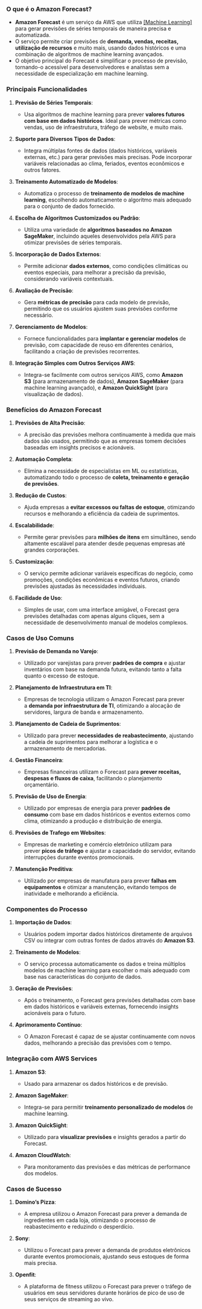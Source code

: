 ### **O que é o Amazon Forecast?**

- **Amazon Forecast** é um serviço da AWS que utiliza [[Machine Learning]](ML) para gerar previsões de séries temporais de maneira precisa e automatizada.
- O serviço permite criar previsões de **demanda, vendas, receitas, utilização de recursos** e muito mais, usando dados históricos e uma combinação de algoritmos de machine learning avançados.
- O objetivo principal do Forecast é simplificar o processo de previsão, tornando-o acessível para desenvolvedores e analistas sem a necessidade de especialização em machine learning.

### **Principais Funcionalidades**

1. **Previsão de Séries Temporais**:
    
    - Usa algoritmos de machine learning para prever **valores futuros com base em dados históricos**. Ideal para prever métricas como vendas, uso de infraestrutura, tráfego de website, e muito mais.
2. **Suporte para Diversos Tipos de Dados**:
    
    - Integra múltiplas fontes de dados (dados históricos, variáveis externas, etc.) para gerar previsões mais precisas. Pode incorporar variáveis relacionadas ao clima, feriados, eventos econômicos e outros fatores.
3. **Treinamento Automatizado de Modelos**:
    
    - Automatiza o processo de **treinamento de modelos de machine learning**, escolhendo automaticamente o algoritmo mais adequado para o conjunto de dados fornecido.
4. **Escolha de Algoritmos Customizados ou Padrão**:
    
    - Utiliza uma variedade de **algoritmos baseados no Amazon SageMaker**, incluindo aqueles desenvolvidos pela AWS para otimizar previsões de séries temporais.
5. **Incorporação de Dados Externos**:
    
    - Permite adicionar **dados externos**, como condições climáticas ou eventos especiais, para melhorar a precisão da previsão, considerando variáveis contextuais.
6. **Avaliação de Precisão**:
    
    - Gera **métricas de precisão** para cada modelo de previsão, permitindo que os usuários ajustem suas previsões conforme necessário.
7. **Gerenciamento de Modelos**:
    
    - Fornece funcionalidades para **implantar e gerenciar modelos** de previsão, com capacidade de reuso em diferentes cenários, facilitando a criação de previsões recorrentes.
8. **Integração Simples com Outros Serviços AWS**:
    
    - Integra-se facilmente com outros serviços AWS, como **Amazon S3** (para armazenamento de dados), **Amazon SageMaker** (para machine learning avançado), e **Amazon QuickSight** (para visualização de dados).

### **Benefícios do Amazon Forecast**

1. **Previsões de Alta Precisão**:
    
    - A precisão das previsões melhora continuamente à medida que mais dados são usados, permitindo que as empresas tomem decisões baseadas em insights precisos e acionáveis.
2. **Automação Completa**:
    
    - Elimina a necessidade de especialistas em ML ou estatísticas, automatizando todo o processo de **coleta, treinamento e geração de previsões**.
3. **Redução de Custos**:
    
    - Ajuda empresas a **evitar excessos ou faltas de estoque**, otimizando recursos e melhorando a eficiência da cadeia de suprimentos.
4. **Escalabilidade**:
    
    - Permite gerar previsões para **milhões de itens** em simultâneo, sendo altamente escalável para atender desde pequenas empresas até grandes corporações.
5. **Customização**:
    
    - O serviço permite adicionar variáveis específicas do negócio, como promoções, condições econômicas e eventos futuros, criando previsões ajustadas às necessidades individuais.
6. **Facilidade de Uso**:
    
    - Simples de usar, com uma interface amigável, o Forecast gera previsões detalhadas com apenas alguns cliques, sem a necessidade de desenvolvimento manual de modelos complexos.

### **Casos de Uso Comuns**

1. **Previsão de Demanda no Varejo**:
    
    - Utilizado por varejistas para prever **padrões de compra** e ajustar inventários com base na demanda futura, evitando tanto a falta quanto o excesso de estoque.
2. **Planejamento de Infraestrutura em TI**:
    
    - Empresas de tecnologia utilizam o Amazon Forecast para prever a **demanda por infraestrutura de TI**, otimizando a alocação de servidores, largura de banda e armazenamento.
3. **Planejamento de Cadeia de Suprimentos**:
    
    - Utilizado para prever **necessidades de reabastecimento**, ajustando a cadeia de suprimentos para melhorar a logística e o armazenamento de mercadorias.
4. **Gestão Financeira**:
    
    - Empresas financeiras utilizam o Forecast para **prever receitas, despesas e fluxos de caixa**, facilitando o planejamento orçamentário.
5. **Previsão de Uso de Energia**:
    
    - Utilizado por empresas de energia para prever **padrões de consumo** com base em dados históricos e eventos externos como clima, otimizando a produção e distribuição de energia.
6. **Previsões de Trafego em Websites**:
    
    - Empresas de marketing e comércio eletrônico utilizam para prever **picos de tráfego** e ajustar a capacidade do servidor, evitando interrupções durante eventos promocionais.
7. **Manutenção Preditiva**:
    
    - Utilizado por empresas de manufatura para prever **falhas em equipamentos** e otimizar a manutenção, evitando tempos de inatividade e melhorando a eficiência.

### **Componentes do Processo**

1. **Importação de Dados**:
    
    - Usuários podem importar dados históricos diretamente de arquivos CSV ou integrar com outras fontes de dados através do **Amazon S3**.
2. **Treinamento de Modelos**:
    
    - O serviço processa automaticamente os dados e treina múltiplos modelos de machine learning para escolher o mais adequado com base nas características do conjunto de dados.
3. **Geração de Previsões**:
    
    - Após o treinamento, o Forecast gera previsões detalhadas com base em dados históricos e variáveis externas, fornecendo insights acionáveis para o futuro.
4. **Aprimoramento Contínuo**:
    
    - O Amazon Forecast é capaz de se ajustar continuamente com novos dados, melhorando a precisão das previsões com o tempo.

### **Integração com AWS Services**

1. **Amazon S3**:
    
    - Usado para armazenar os dados históricos e de previsão.
2. **Amazon SageMaker**:
    
    - Integra-se para permitir **treinamento personalizado de modelos** de machine learning.
3. **Amazon QuickSight**:
    
    - Utilizado para **visualizar previsões** e insights gerados a partir do Forecast.
4. **Amazon CloudWatch**:
    
    - Para monitoramento das previsões e das métricas de performance dos modelos.

### **Casos de Sucesso**

1. **Domino’s Pizza**:
    
    - A empresa utilizou o Amazon Forecast para prever a demanda de ingredientes em cada loja, otimizando o processo de reabastecimento e reduzindo o desperdício.
2. **Sony**:
    
    - Utilizou o Forecast para prever a demanda de produtos eletrônicos durante eventos promocionais, ajustando seus estoques de forma mais precisa.
3. **Openfit**:
    
    - A plataforma de fitness utilizou o Forecast para prever o tráfego de usuários em seus servidores durante horários de pico de uso de seus serviços de streaming ao vivo.